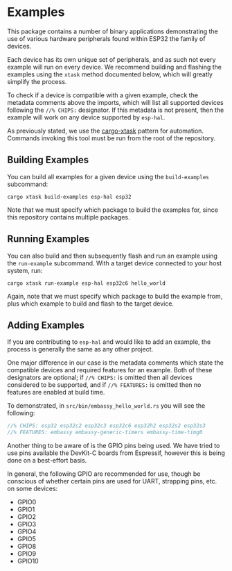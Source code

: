 # Examples

This package contains a number of binary applications demonstrating the use of various hardware peripherals found within ESP32 the family of devices.

Each device has its own unique set of peripherals, and as such not every example will run on every device. We recommend building and flashing the examples using the `xtask` method documented below, which will greatly simplify the process.

To check if a device is compatible with a given example, check the metadata comments above the imports, which will list all supported devices following the `//% CHIPS:` designator. If this metadata is not present, then the example will work on any device supported by `esp-hal`.

As previously stated, we use the [cargo-xtask] pattern for automation. Commands invoking this tool must be run from the root of the repository.

[cargo-xtask]: https://github.com/matklad/cargo-xtask

## Building Examples

You can build all examples for a given device using the `build-examples` subcommand:

```shell
cargo xtask build-examples esp-hal esp32
```

Note that we must specify which package to build the examples for, since this repository contains multiple packages.

## Running Examples

You can also build and then subsequently flash and run an example using the `run-example` subcommand. With a target device connected to your host system, run:

```shell
cargo xtask run-example esp-hal esp32c6 hello_world
```

Again, note that we must specify which package to build the example from, plus which example to build and flash to the target device.

## Adding Examples

If you are contributing to `esp-hal` and would like to add an example, the process is generally the same as any other project.

One major difference in our case is the metadata comments which state the compatible devices and required features for an example. Both of these designators are optional; if `//% CHIPS:` is omitted then all devices considered to be supported, and if `//% FEATURES:` is omitted then no features are enabled at build time.

To demonstrated, in `src/bin/embassy_hello_world.rs` you will see the following:

```rust
//% CHIPS: esp32 esp32c2 esp32c3 esp32c6 esp32h2 esp32s2 esp32s3
//% FEATURES: embassy embassy-generic-timers embassy-time-timg0
```

Another thing to be aware of is the GPIO pins being used. We have tried to use pins available the DevKit-C boards from Espressif, however this is being done on a best-effort basis.

In general, the following GPIO are recommended for use, though be conscious of whether certain pins are used for UART, strapping pins, etc. on some devices:

- GPIO0
- GPIO1
- GPIO2
- GPIO3
- GPIO4
- GPIO5
- GPIO8
- GPIO9
- GPIO10

